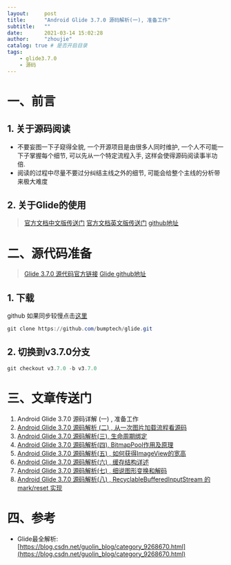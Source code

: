 ```yaml
---
layout:     post
title:      "Android Glide 3.7.0 源码解析(一), 准备工作"
subtitle:   ""
date:       2021-03-14 15:02:28
author:     "zhoujie"
catalog: true # 是否开启目录
tags:
    - glide3.7.0
    - 源码
---
```


# 一、前言

## 1. 关于源码阅读
- 不要妄图一下子窥得全貌, 一个开源项目是由很多人同时维护, 一个人不可能一下子掌握每个细节, 可以先从一个特定流程入手, 这样会使得源码阅读事半功倍.
- 阅读的过程中尽量不要过分纠结主线之外的细节, 可能会给整个主线的分析带来极大难度

## 2. 关于Glide的使用
> [官方文档中文版传送门](https://muyangmin.github.io/glide-docs-cn/)
> [官方文档英文版传送门](https://bumptech.github.io/glide/)
> [github地址](https://github.com/bumptech/glide)

# 二、源代码准备
> [Glide 3.7.0 源代码官方链接](https://github.com/bumptech/glide/tree/v3.7.0)
> [Glide github地址](https://github.com/bumptech/glide)

## 1. 下载
github 如果同步较慢点击[这里](https://summer-zhoujie.github.io/2021/03/13/markdown-github_speed/)

```powershell
git clone https://github.com/bumptech/glide.git
```
## 2. 切换到v3.7.0分支

```powershell
git checkout v3.7.0 -b v3.7.0
```
# 三、文章传送门

1. Android Glide 3.7.0 源码详解 (一) , 准备工作
2. [Android Glide 3.7.0 源码解析 (二) , 从一次图片加载流程看源码](/2021/03/14/markdown-glide3.7.0_2/index.html)
3. [Android Glide 3.7.0 源码解析(三), 生命周期绑定](/2021/03/20/markdown-glide3.7.0_3/index.html)
4. [Android Glide 3.7.0 源码解析(四), BitmapPool作用及原理](/2021/03/20/markdown-glide3.7.0_4/index.html)
5. [Android Glide 3.7.0 源码解析(五) , 如何获得ImageView的宽高](/2021/03/20/markdown-glide3.7.0_5/index.html)
6. [Android Glide 3.7.0 源码解析(六) , 缓存结构详述](/2021/03/27/markdown-glide3.7.0_6/index.html)
7. [Android Glide 3.7.0 源码解析(七) , 细说图形变换和解码](/2021/03/31/markdown-glide3.7.0_7/index.html)
8. [Android Glide 3.7.0 源码解析(八) , RecyclableBufferedInputStream 的 mark/reset 实现](/2021/04/01/markdown-glide3.7.0_8/index.html)

# 四、参考

- Glide最全解析: [https://blog.csdn.net/guolin_blog/category_9268670.html](https://blog.csdn.net/guolin_blog/category_9268670.html)